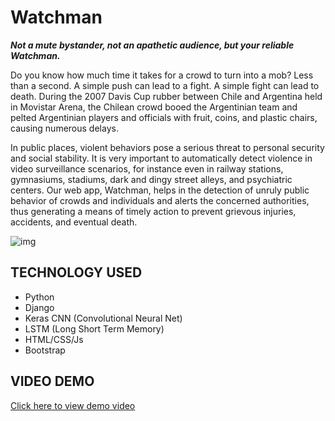 # Watchman
***Not a mute bystander, not an apathetic audience, but your reliable Watchman.***


Do you know how much time it takes for a crowd to turn into a mob? Less than a second. A simple push can lead to a fight. A simple fight can lead to death. During the 2007 Davis Cup rubber between Chile and Argentina held in Movistar Arena, the Chilean crowd booed the Argentinian team and pelted Argentinian players and officials with fruit, coins, and plastic chairs, causing numerous delays. 

 In public places, violent behaviors pose a serious threat to personal security and social stability. It is very important to automatically detect violence in video surveillance scenarios, for instance even in railway stations, gymnasiums, stadiums, dark and dingy street alleys, and psychiatric centers.
Our web app, Watchman, helps in the detection of unruly public behavior of crowds and individuals and alerts the concerned authorities, thus generating a means of timely action to prevent grievous injuries, accidents, and eventual death.

![img](https://static01.nyt.com/images/2020/05/29/world/29minn-brief-atlanta-sub2/29minn-brief-atlanta-sub2-mobileMasterAt3x.jpg)

## **TECHNOLOGY USED**
- Python
- Django
- Keras CNN (Convolutional Neural Net)
- LSTM (Long Short Term Memory)
- HTML/CSS/Js
- Bootstrap

## VIDEO DEMO <br>
[Click here to view demo video](https://drive.google.com/file/d/1mrLOM37aKNjvHkhdSfn-vbuRneeKy-WT/view?usp=sharing)
